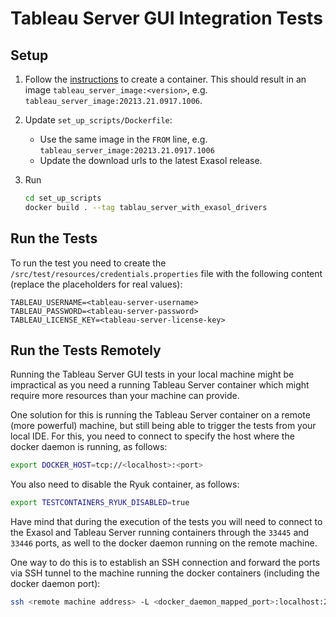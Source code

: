 # Tableau Server GUI Integration Tests

## Setup

1. Follow the [instructions](https://help.tableau.com/current/server-linux/en-us/server-in-container_setup-tool.htm) to create a container. This should result in an image `tableau_server_image:<version>`, e.g. `tableau_server_image:20213.21.0917.1006`.
2. Update `set_up_scripts/Dockerfile`:
   * Use the same image in the `FROM` line, e.g. `tableau_server_image:20213.21.0917.1006`
   * Update the download urls to the latest Exasol release.
4. Run

    ```bash
    cd set_up_scripts
    docker build . --tag tablau_server_with_exasol_drivers
    ```

## Run the Tests

To run the test you need to create the `/src/test/resources/credentials.properties` file with the following content (replace the placeholders for real values):

```properties
TABLEAU_USERNAME=<tableau-server-username>
TABLEAU_PASSWORD=<tableau-server-password>
TABLEAU_LICENSE_KEY=<tableau-server-license-key>
```

## Run the Tests Remotely

Running the Tableau Server GUI tests in your local machine might be impractical as you need a running Tableau Server container which might require more resources than your machine can provide.

One solution for this is running the Tableau Server container on a remote (more powerful) machine, but still being able to trigger the tests from your local IDE. For this, you need to connect to specify the host where the docker daemon is running, as follows:

```sh
export DOCKER_HOST=tcp://<localhost>:<port>
```

You also need to disable the Ryuk container, as follows:

```sh
export TESTCONTAINERS_RYUK_DISABLED=true
```

Have mind that during the execution of the tests you will need to connect to the Exasol and Tableau Server running containers through the `33445` and `33446` ports, as well to the docker daemon running on the remote machine.

One way to do this is to establish an SSH connection and forward the ports via SSH tunnel to the machine running the docker containers (including the docker daemon port):

```sh
ssh <remote machine address> -L <docker_daemon_mapped_port>:localhost:2375 -L 33445:localhost:33445 -L 33446:localhost:33446
```

